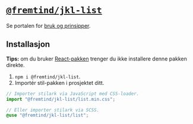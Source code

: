 # [`@fremtind/jkl-list`](https://jokul.fremtind.no/komponenter/list)

Se portalen for [bruk og prinsipper](https://jokul.fremtind.no/komponenter/list).

## Installasjon

**Tips:** om du bruker [React-pakken](../list-react/) trenger du ikke installere denne pakken direkte.

1. `npm i @fremtind/jkl-list`.
2. Importér stil-pakken i prosjektet ditt.

```js
// Importer stilark via JavaScript med CSS-loader.
import "@fremtind/jkl-list/list.min.css";
```

```scss
// Eller importer stilark via SCSS.
@use "@fremtind/jkl-list/list";
```
